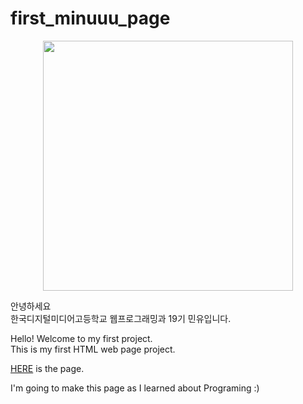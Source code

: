# first_minuuu_page
<p align="center">
<image width="400px" src="https://i.imgur.com/MxMBedf.jpg"/>
</p>


안녕하세요\
한국디지털미디어고등학교 웹프로그래밍과 19기 민유입니다.


Hello! Welcome to my first project.\
This is my first HTML web page project.

[HERE](https://min-uuu.github.io/first_minuuu_page/first_minuuu_page.html) is the page.

I'm going to make this page as I learned about Programing :)
